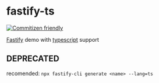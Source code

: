 # fastify-ts

[![Commitizen friendly](https://img.shields.io/badge/commitizen-friendly-brightgreen.svg)](http://commitizen.github.io/cz-cli/)

[Fastify](https://www.fastify.io/) demo with [typescript](https://www.typescriptlang.org/) support



## DEPRECATED
recomended: `npx fastify-cli generate <name> --lang=ts`
